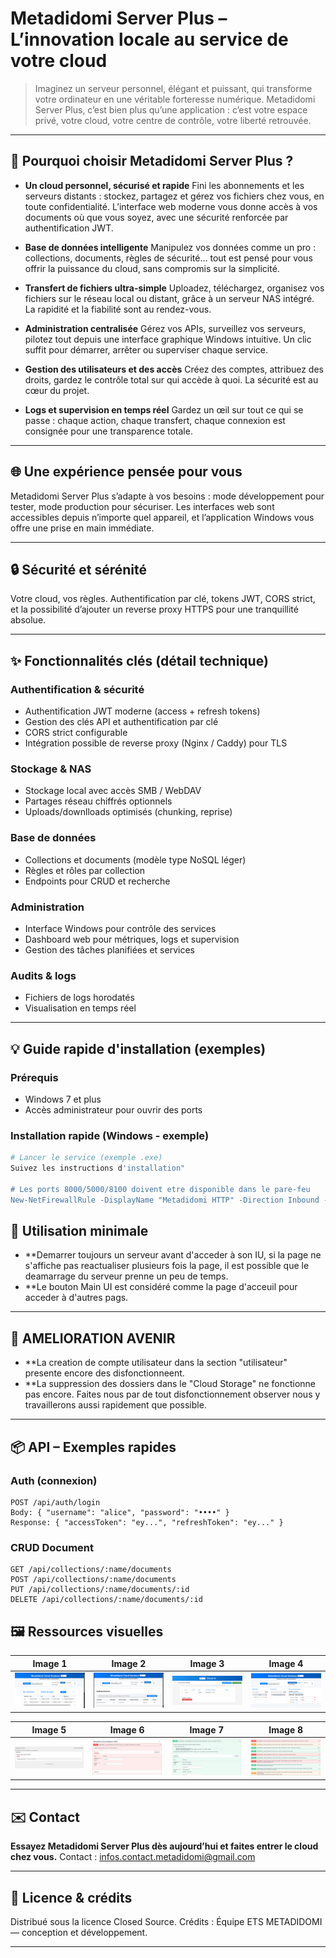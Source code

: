 
<!-- HERO -->

# Metadidomi Server Plus – L’innovation locale au service de votre cloud

> Imaginez un serveur personnel, élégant et puissant, qui transforme votre ordinateur en une véritable forteresse numérique. Metadidomi Server Plus, c’est bien plus qu’une application : c’est votre espace privé, votre cloud, votre centre de contrôle, votre liberté retrouvée.

---

## 🚀 Pourquoi choisir Metadidomi Server Plus ?

* **Un cloud personnel, sécurisé et rapide**
  Fini les abonnements et les serveurs distants : stockez, partagez et gérez vos fichiers chez vous, en toute confidentialité. L’interface web moderne vous donne accès à vos documents où que vous soyez, avec une sécurité renforcée par authentification JWT.

* **Base de données intelligente**
  Manipulez vos données comme un pro : collections, documents, règles de sécurité… tout est pensé pour vous offrir la puissance du cloud, sans compromis sur la simplicité.

* **Transfert de fichiers ultra-simple**
  Uploadez, téléchargez, organisez vos fichiers sur le réseau local ou distant, grâce à un serveur NAS intégré. La rapidité et la fiabilité sont au rendez-vous.

* **Administration centralisée**
  Gérez vos APIs, surveillez vos serveurs, pilotez tout depuis une interface graphique Windows intuitive. Un clic suffit pour démarrer, arrêter ou superviser chaque service.

* **Gestion des utilisateurs et des accès**
  Créez des comptes, attribuez des droits, gardez le contrôle total sur qui accède à quoi. La sécurité est au cœur du projet.

* **Logs et supervision en temps réel**
  Gardez un œil sur tout ce qui se passe : chaque action, chaque transfert, chaque connexion est consignée pour une transparence totale.

---

## 🌐 Une expérience pensée pour vous

Metadidomi Server Plus s’adapte à vos besoins : mode développement pour tester, mode production pour sécuriser. Les interfaces web sont accessibles depuis n’importe quel appareil, et l’application Windows vous offre une prise en main immédiate.

---

## 🔒 Sécurité et sérénité

Votre cloud, vos règles. Authentification par clé, tokens JWT, CORS strict, et la possibilité d’ajouter un reverse proxy HTTPS pour une tranquillité absolue.

---

## ✨ Fonctionnalités clés (détail technique)

### Authentification & sécurité

* Authentification JWT moderne (access + refresh tokens)
* Gestion des clés API et authentification par clé
* CORS strict configurable
* Intégration possible de reverse proxy (Nginx / Caddy) pour TLS

### Stockage & NAS

* Stockage local avec accès SMB / WebDAV
* Partages réseau chiffrés optionnels
* Uploads/downlloads optimisés (chunking, reprise)

### Base de données

* Collections et documents (modèle type NoSQL léger)
* Règles et rôles par collection
* Endpoints pour CRUD et recherche

### Administration

* Interface Windows pour contrôle des services
* Dashboard web pour métriques, logs et supervision
* Gestion des tâches planifiées et services

### Audits & logs

* Fichiers de logs horodatés
* Visualisation en temps réel

---

## 💡 Guide rapide d'installation (exemples)

### Prérequis

* Windows 7 et plus
* Accès administrateur pour ouvrir des ports

### Installation rapide (Windows - exemple)

```powershell
# Lancer le service (exemple .exe)
Suivez les instructions d'installation"

# Les ports 8000/5000/8100 doivent etre disponible dans le pare-feu
New-NetFirewallRule -DisplayName "Metadidomi HTTP" -Direction Inbound -LocalPort 8000 -Protocol TCP -Action Allow
```
## 🔧 Utilisation minimale

* **Demarrer toujours un serveur avant d'acceder à son IU, si la page ne s'affiche pas reactualiser plusieurs fois la page, il est possible que le deamarrage du serveur prenne un peu de temps.
* **Le bouton Main UI est considéré comme la page d'acceuil pour acceder à d'autres pags.

---
## 🔧 AMELIORATION AVENIR

* **La creation de compte utilisateur dans la section "utilisateur" presente encore des disfonctionneent.
* **La suppression des dossiers dans le "Cloud Storage" ne fonctionne pas encore. Faites nous par de tout disfonctionnement observer nous y travaillerons aussi rapidement que possible.

---
## 📦 API – Exemples rapides

### Auth (connexion)

```
POST /api/auth/login
Body: { "username": "alice", "password": "••••" }
Response: { "accessToken": "ey...", "refreshToken": "ey..." }
```

### CRUD Document

```
GET /api/collections/:name/documents
POST /api/collections/:name/documents
PUT /api/collections/:name/documents/:id
DELETE /api/collections/:name/documents/:id
```
## 🖼️ Ressources visuelles

| Image 1 | Image 2 | Image 3 | Image 4 |
|---------|---------|---------|---------|
| ![](/docs/Capturer.PNG) | ![](/docs/Capturer2.PNG) | ![](/docs/Capturer3.PNG) | ![](/docs/Capturer4.PNG) |

| Image 5 | Image 6 | Image 7 | Image 8 |
|---------|---------|---------|---------|
| ![](/docs/Capturer5.PNG) | ![](/docs/Capturer6.PNG) | ![](/docs/Capturer7.PNG) | ![](/docs/Capturer8.PNG) |

---

## ✉️ Contact

**Essayez Metadidomi Server Plus dès aujourd’hui et faites entrer le cloud chez vous.**
Contact : [infos.contact.metadidomi@gmail.com](mailto:infos.contact.metadidomi@gmail.com)

---

## 🧾 Licence & crédits

Distribué sous la licence Closed Source.
Crédits : Équipe ETS METADIDOMI — conception et développement.

---
